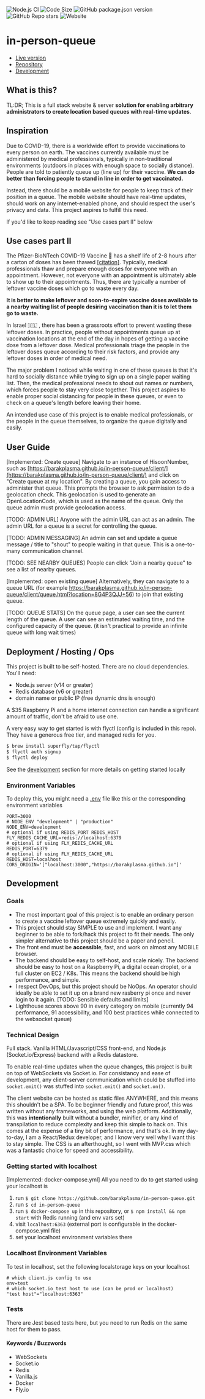 ![Node.js CI](https://github.com/barakplasma/in-person-queue/workflows/Node.js%20CI/badge.svg)
![Code Size](https://img.shields.io/github/languages/code-size/barakplasma/in-person-queue)
![GitHub package.json version](https://img.shields.io/github/package-json/v/barakplasma/in-person-queue)
![GitHub Repo stars](https://img.shields.io/github/stars/barakplasma/in-person-queue?style=social)
![Website](https://img.shields.io/website?down_color=lightgrey&down_message=offline&up_color=blue&up_message=online&url=https%3A%2F%2Fbarakplasma.github.io%2Fin-person-queue%2Fclient%2F)

# in-person-queue
- [Live version](https://barakplasma.github.io/in-person-queue/client/)
- [Repository](https://github.com/barakplasma/in-person-queue)
- [Development](#development)

## What is this?
TL:DR; This is a full stack website & server **solution for enabling arbitrary administrators to create location based queues with real-time updates**.

## Inspiration
Due to COVID-19, there is a worldwide effort to provide vaccinations to every person on earth. The vaccines currently available must be administered by medical professionals, typically in non-traditional environments (outdoors in places with enough space to socially distance). People are told to patiently queue up (line up) for their vaccine. **We can do better than forcing people to stand in line in order to get vaccinated.**

Instead, there should be a mobile website for people to keep track of their position in a queue. The mobile website should have real-time updates, should work on any internet-enabled phone, and should respect the user's privacy and data. This project aspires to fulfill this need.

If you'd like to keep reading see "Use cases part II" below

## Use cases part II

The Pfizer-BioNTech COVID-19 Vaccine 💉  has a shelf life of 2-8 hours after a carton of doses has been thawed [[citation]](https://www.fda.gov/media/144413/download). Typically, medical professionals thaw and prepare enough doses for everyone with an appointment. However, not everyone with an appointment is ultimately able to show up to their appointments. Thus, there are typically a  number of leftover vaccine doses which go to waste every day.

**It is better to make leftover and soon-to-expire vaccine doses available to a nearby waiting list of people desiring vaccination than it is to let them go to waste.**

In Israel 🇮🇱 , there has been a grassroots effort to prevent wasting these leftover doses. In practice, people without appointments queue up at vaccination locations at the end of the day in hopes of getting a vaccine dose from a leftover dose. Medical professionals triage the people in the leftover doses queue according to their risk factors, and provide any leftover doses in order of medical need.

The major problem I noticed while waiting in one of these queues is that it's hard to socially distance while trying to sign up on a single paper waiting list. Then, the medical professional needs to shout out names or numbers, which forces people to stay very close together. This project aspires to enable proper social distancing for people in these queues, or even to check on a queue's length before leaving their home.

An intended use case of this project is to enable medical professionals, or the people in the queue themselves, to organize the queue digitally and easily.

## User Guide

[Implemented: Create queue] Navigate to an instance of HisoonNumber, such as [https://barakplasma.github.io/in-person-queue/client/](https://barakplasma.github.io/in-person-queue/client/) and click on "Create queue at my location". By creating a queue, you gain access to administer that queue.
This prompts the browser to ask permission to do a geolocation check. This geolocation is used to generate an OpenLocationCode, which is used as the name of the queue. Only the queue admin must provide geolocation access. 

[TODO: ADMIN URL]
Anyone with the admin URL can act as an admin. The admin URL for a queue is a secret for controlling the queue.

[TODO: ADMIN MESSAGING] An admin can set and update a queue message / title to "shout" to people waiting in that queue. This is a one-to-many communication channel.

[TODO: SEE NEARBY QUEUES]
People can click "Join a nearby queue" to see a list of nearby queues. 

[Implemented: open existing queue] Alternatively, they can navigate to a queue URL (for example https://barakplasma.github.io/in-person-queue/client/queue.html?location=8G4P3QJJ+56) to join that existing queue.

[TODO: QUEUE STATS] On the queue page, a user can see the current length of the queue. A user can see an estimated waiting time, and the configured capacity of the queue. (it isn't practical to provide an infinite queue with long wait times)

## Deployment / Hosting / Ops
This project is built to be self-hosted. There are no cloud dependencies. You'll need:
* Node.js server (v14 or greater)
* Redis database (v6 or greater)
* domain name or public IP (free dynamic dns is enough)

A $35 Raspberry Pi and a home internet connection can handle a significant amount of traffic, don't be afraid to use one.

A very easy way to get started is with flyctl (config is included in this repo). They have a generous free tier, and managed redis for you.
```sh
$ brew install superfly/tap/flyctl
$ flyctl auth signup
$ flyctl deploy
```

See the [development](#development) section for more details on getting started locally

### Environment Variables
To deploy this, you might need a [.env](https://www.npmjs.com/package/dotenv) file like this or the corresponding environment variables
```env
PORT=3000
# NODE_ENV "development" | "production"
NODE_ENV=development
# optional if using REDIS_PORT REDIS_HOST
FLY_REDIS_CACHE_URL=redis://localhost:6379
# optional if using FLY_REDIS_CACHE_URL
REDIS_PORT=6379
# optional if using FLY_REDIS_CACHE_URL
REDIS_HOST=localhost
CORS_ORIGIN='["localhost:3000","https://barakplasma.github.io"]'
```

## Development

### Goals
* The most important goal of this project is to enable an ordinary person to create a vaccine leftover queue extremely quickly and easily.
* This project should stay SIMPLE to use and implement. I want any beginner to be able to fork/hack this project to fit their needs. The only simpler alternative to this project should be a paper and pencil.
* The front end must be **accessible**, fast, and work on almost any MOBILE browser.
* The backend should be easy to self-host, and scale nicely. The backend should be easy to host on a Raspberry Pi, a digital ocean droplet, or a full cluster on EC2 / K8s. This means the backend should be high performance, and simple.
* I respect DevOps, but this project should be NoOps. An operator should ideally be able to set it up on a brand new rasberry pi once and never login to it again. [TODO: Sensible defaults and limits]
* Lighthouse scores above 90 in every category on mobile (currently 94 performance, 91 accessibility, and 100 best practices while connected to the websocket queue)

### Technical Design
Full stack. Vanilla HTML/Javascript/CSS front-end, and Node.js (Socket.io/Express) backend with a Redis datastore.

To enable real-time updates when the queue changes, this project is built on top of WebSockets via Socket.io. For consistancy and ease of development, any client-server communication which could be stuffed into `socket.emit()` was stuffed into `socket.emit()` and `socket.on()`. 

The client website can be hosted as static files ANYWHERE, and this means this shouldn't be a SPA. To be beginner friendly and future proof, this was written without any frameworks, and using the web platform. Additionally, this was **intentionally** built without a bundler, minifier, or any kind of transpilation to reduce complexity and keep this simple to hack on. This comes at the expense of a tiny bit of performance, and that's ok. In my day-to-day, I am a React/Redux developer, and I know very well why I want this to stay simple. The CSS is an afterthought, so I went with MVP.css which was a fantastic choice for speed and accessibility.

### Getting started with localhost
[Implemented: docker-compose.yml] All you need to do to get started using your localhost is 
1. run `$ git clone https://github.com/barakplasma/in-person-queue.git`
2. run `$ cd in-person-queue`
3. run `$ docker-compose up` in this repository, or `$ npm install && npm start` with Redis running (and env vars set)
4. visit `localhost:6363` (external port is configurable in the docker-compose.yml file)
5. set your localhost environment variables there

### Localhost Environment Variables
To test in localhost, set the following localstorage keys on your localhost
```env
# which client.js config to use
env=test
# which socket.io test host to use (can be prod or localhost)
"test host"="localhost:6363"
```

### Tests
There are Jest based tests here, but you need to run Redis on the same host for them to pass.

#### Keywords / Buzzwords
* WebSockets
* Socket.io
* Redis
* Vanilla.js
* Docker
* Fly.io
